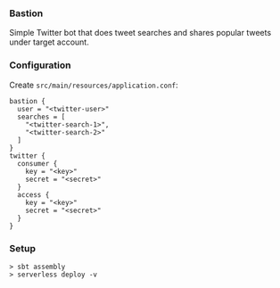 ### Bastion

Simple Twitter bot that does tweet searches and shares popular tweets under target account. 

### Configuration

Create `src/main/resources/application.conf`:
```
bastion {
  user = "<twitter-user>"
  searches = [
    "<twitter-search-1>",
    "<twitter-search-2>"
  ]
}
twitter {
  consumer {
    key = "<key>"
    secret = "<secret>"
  }
  access {
    key = "<key>"
    secret = "<secret>"
  }
}
```

### Setup

```
> sbt assembly
> serverless deploy -v
```

